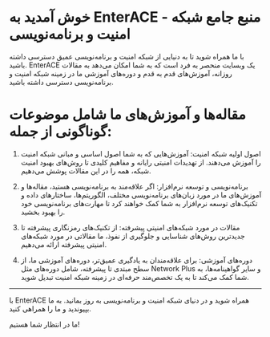 # خوش آمدید به EnterACE - منبع جامع شبکه امنیت و برنامه‌نویسی

با ما همراه شوید تا به دنیایی از شبکه امنیت و برنامه‌نویسی عمیق دسترسی داشته باشید. EnterACE یک وبسایت منحصر به فرد است که به شما امکان می‌دهد به مقالات روزانه، آموزش‌های قدم به قدم و دوره‌های آموزشی ما در زمینه شبکه امنیت و برنامه‌نویسی دسترسی داشته باشید.

# مقاله‌ها و آموزش‌های ما شامل موضوعات گوناگونی از جمله:

1. اصول اولیه شبکه امنیت: آموزش‌هایی که به شما اصول اساسی و مبانی شبکه امنیت را آموزش می‌دهند. از تهدیدات امنیتی رایانه و مفاهیم کلیدی تا روش‌های بهبود امنیت شبکه، همه را در این مقالات پوشش می‌دهیم.

2. برنامه‌نویسی و توسعه نرم‌افزار: اگر علاقه‌مند به برنامه‌نویسی هستید، مقاله‌ها و آموزش‌های ما در مورد زبان‌های برنامه‌نویسی مختلف، الگوریتم‌ها، ساختارهای داده و تکنیک‌های توسعه نرم‌افزار به شما کمک خواهند کرد تا مهارت‌های برنامه‌نویسی خود را بهبود بخشید.

3. مقالات در مورد شبکه‌های امنیتی پیشرفته: از تکنیک‌های رمزنگاری پیشرفته تا جدیدترین روش‌های شناسایی و جلوگیری از نفوذ، ما مقالاتی در مورد شبکه‌های امنیتی پیشرفته ارائه می‌دهیم.

4. دوره‌های آموزشی: برای علاقه‌مندان به یادگیری عمیق‌تر، دوره‌های آموزشی ما، از سطح مبتدی تا پیشرفته، شامل دوره‌های مثل Network Plus و سایر گواهینامه‌ها، به شما کمک می‌کند تا به یک تخصص‌مند حرفه‌ای در زمینه شبکه امنیت تبدیل شوید.

--------

با EnterACE همراه شوید و در دنیای شبکه امنیت و برنامه‌نویسی به روز بمانید. به ما بپیوندید و ما را همراهی کنید.

ما در انتظار شما هستیم!

